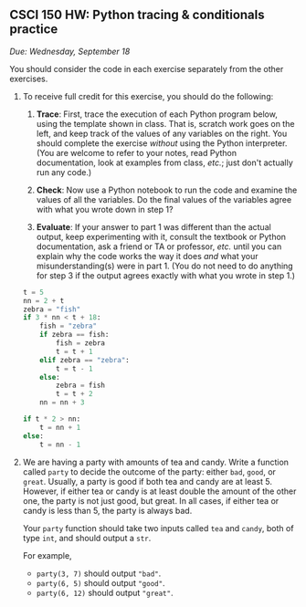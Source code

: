 CSCI 150 HW: Python tracing & conditionals practice
---------------------------------------------------

*Due: Wednesday, September 18*


You should consider the code in each exercise separately from the
other exercises.

1. To receive full credit for this exercise, you should do the following:

    1. **Trace**: First, trace the execution of each Python program below,
    using the template shown in class.  That is, scratch work goes on
    the left, and keep track of the values of any variables on the
    right.  You should complete the exercise *without* using the Python
    interpreter.  (You are welcome to refer to your notes, read Python
    documentation, look at examples from class, *etc.*; just don't
    actually run any code.)

    2. **Check**: Now use a Python notebook to run the code and examine
    the values of all the variables.  Do the final values of the
    variables agree with what you wrote down in step 1?

    3. **Evaluate**: If your answer to part 1 was different than the
    actual output, keep experimenting with it, consult the textbook or
    Python documentation, ask a friend or TA or professor, *etc.* until
    you can explain why the code works the way it does *and* what your
    misunderstanding(s) were in part 1.  (You do not need to do
    anything for step 3 if the output agrees exactly with what you
    wrote in step 1.)

    ``` python
    t = 5
    nn = 2 + t
    zebra = "fish"
    if 3 * nn < t + 18:
        fish = "zebra"
        if zebra == fish:
            fish = zebra
            t = t + 1
        elif zebra == "zebra":
            t = t - 1
        else:
            zebra = fish
            t = t + 2
        nn = nn + 3

    if t * 2 > nn:
        t = nn + 1
    else:
        t = nn - 1
    ```

2. We are having a party with amounts of tea and candy.  Write a
   function called `party` to decide the outcome of the party: either `bad`, `good`,
   or `great`. Usually, a party is good if both tea and candy are at
   least 5. However, if either tea or candy is at least double the
   amount of the other one, the party is not just good, but great. In
   all cases, if either tea or candy is less than 5, the party is
   always bad.

    Your `party` function should take two inputs called `tea` and
    `candy`, both of type `int`, and should output a `str`.

    For example,

    * `party(3, 7)` should output `"bad"`.
    * `party(6, 5)` should output `"good"`.
    * `party(6, 12)` should output `"great"`.

